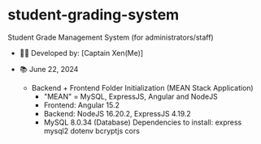 # student-grading-system
Student Grade Management System (for administrators/staff)
- 👨‍💻️ Developed by: [Captain Xen(Me)]

- 📚️ June 22, 2024
    - Backend + Frontend Folder Initialization (MEAN Stack Application)
        - "MEAN" = MySQL, ExpressJS, Angular and NodeJS
        - Frontend: Angular 15.2
        - Backend: NodeJS 16.20.2, ExpressJS 4.19.2
        - MySQL 8.0.34 (Database)
        Dependencies to install: express mysql2 dotenv bcryptjs cors